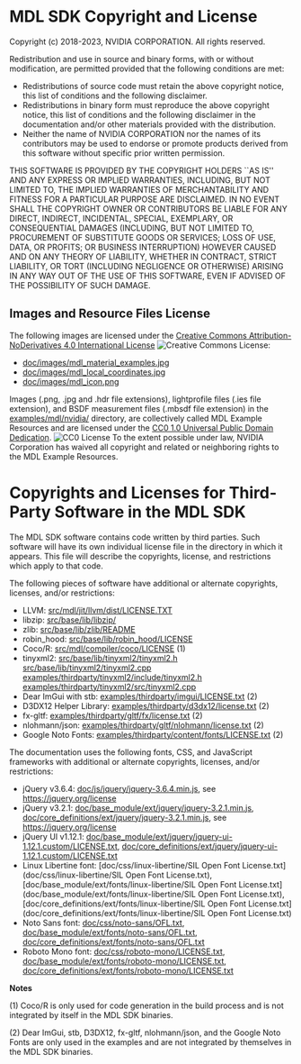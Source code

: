MDL SDK Copyright and License
=============================

Copyright (c) 2018-2023, NVIDIA CORPORATION. All rights reserved.

Redistribution and use in source and binary forms, with or without
modification, are permitted provided that the following conditions
are met:
 * Redistributions of source code must retain the above copyright
   notice, this list of conditions and the following disclaimer.
 * Redistributions in binary form must reproduce the above copyright
   notice, this list of conditions and the following disclaimer in the
   documentation and/or other materials provided with the distribution.
 * Neither the name of NVIDIA CORPORATION nor the names of its
   contributors may be used to endorse or promote products derived
   from this software without specific prior written permission.

THIS SOFTWARE IS PROVIDED BY THE COPYRIGHT HOLDERS ``AS IS'' AND ANY
EXPRESS OR IMPLIED WARRANTIES, INCLUDING, BUT NOT LIMITED TO, THE
IMPLIED WARRANTIES OF MERCHANTABILITY AND FITNESS FOR A PARTICULAR
PURPOSE ARE DISCLAIMED.  IN NO EVENT SHALL THE COPYRIGHT OWNER OR
CONTRIBUTORS BE LIABLE FOR ANY DIRECT, INDIRECT, INCIDENTAL, SPECIAL,
EXEMPLARY, OR CONSEQUENTIAL DAMAGES (INCLUDING, BUT NOT LIMITED TO,
PROCUREMENT OF SUBSTITUTE GOODS OR SERVICES; LOSS OF USE, DATA, OR
PROFITS; OR BUSINESS INTERRUPTION) HOWEVER CAUSED AND ON ANY THEORY
OF LIABILITY, WHETHER IN CONTRACT, STRICT LIABILITY, OR TORT
(INCLUDING NEGLIGENCE OR OTHERWISE) ARISING IN ANY WAY OUT OF THE USE
OF THIS SOFTWARE, EVEN IF ADVISED OF THE POSSIBILITY OF SUCH DAMAGE.


Images and Resource Files License
---------------------------------

The following images are licensed under the [Creative Commons Attribution-NoDerivatives 4.0 International License](http://creativecommons.org/licenses/by-nd/4.0/) ![Creative Commons License](https://i.creativecommons.org/l/by-nd/4.0/80x15.png):

* [doc/images/mdl_material_examples.jpg](doc/images/mdl_material_examples.jpg)
* [doc/images/mdl_local_coordinates.jpg](doc/images/mdl_local_coordinates.jpg)
* [doc/images/mdl_icon.png](doc/images/mdl_icon.png)

Images (.png, .jpg and .hdr file extensions), lightprofile 
files (.ies file extension), and BSDF measurement files (.mbsdf file extension) in the 
[examples/mdl/nvidia/](examples/mdl/nvidia/) directory, are collectively called MDL Example 
Resources and are licensed under the
[CC0 1.0 Universal Public Domain Dedication](http://creativecommons.org/publicdomain/zero/1.0/).
![CC0 License](https://licensebuttons.net/p/zero/1.0/80x15.png)
To the extent possible under law, NVIDIA Corporation has waived all copyright 
and related or neighboring rights to the MDL Example Resources. 


Copyrights and Licenses for Third-Party Software in the MDL SDK
===============================================================

The MDL SDK software contains code written by third parties.  Such software will
have its own individual license file in the directory in which it appears.
This file will describe the copyrights, license, and restrictions which apply
to that code.

The following pieces of software have additional or alternate copyrights,
licenses, and/or restrictions:

* LLVM:   [src/mdl/jit/llvm/dist/LICENSE.TXT](src/mdl/jit/llvm/dist/LICENSE.TXT)
* libzip: [src/base/lib/libzip/](src/base/lib/libzip/)
* zlib:   [src/base/lib/zlib/README](src/base/lib/zlib/README)
* robin_hood:   [src/base/lib/robin_hood/LICENSE](src/base/lib/robin_hood/LICENSE)
* Coco/R: [src/mdl/compiler/coco/LICENSE](src/mdl/compiler/coco/LICENSE) (1)
* tinyxml2: 
  [src/base/lib/tinyxml2/tinyxml2.h](src/base/lib/tinyxml2/tinyxml2.h)
  [src/base/lib/tinyxml2/tinyxml2.cpp](src/base/lib/tinyxml2/tinyxml2.cpp)
  [examples/thirdparty/tinyxml2/include/tinyxml2.h](examples/thirdparty/tinyxml2/include/tinyxml2.h)
  [examples/thirdparty/tinyxml2/src/tinyxml2.cpp](examples/thirdparty/tinyxml2/src/tinyxml2.cpp)
* Dear ImGui with stb: [examples/thirdparty/imgui/LICENSE.txt](examples/thirdparty/imgui/LICENSE.txt) (2)
* D3DX12 Helper Library: [examples/thirdparty/d3dx12/license.txt](examples/thirdparty/d3dx12/license.txt) (2)
* fx-gltf: [examples/thirdparty/gltf/fx/license.txt](examples/thirdparty/gltf/fx/license.txt) (2)
* nlohmann/json: [examples/thirdparty/gltf/nlohmann/license.txt](examples/thirdparty/gltf/nlohmann/license.txt) (2)
* Google Noto Fonts: [examples/thirdparty/content/fonts/LICENSE.txt](examples/thirdparty/content/fonts/LICENSE.txt) (2)

The documentation uses the following fonts, CSS, and JavaScript frameworks with 
additional or alternate copyrights, licenses, and/or restrictions:

* jQuery v3.6.4: [doc/js/jquery/jquery-3.6.4.min.js](doc/js/jquery/jquery-3.6.4.min.js), see https://jquery.org/license
* jQuery v3.2.1: [doc/base_module/ext/jquery/jquery-3.2.1.min.js](doc/base_module/ext/jquery/jquery-3.2.1.min.js),
  [doc/core_definitions/ext/jquery/jquery-3.2.1.min.js](doc/core_definitions/ext/jquery/jquery-3.2.1.min.js), see https://jquery.org/license
* jQuery UI v1.12.1: [doc/base_module/ext/jquery/jquery-ui-1.12.1.custom/LICENSE.txt](doc/base_module/ext/jquery/jquery-ui-1.12.1.custom/LICENSE.txt),
  [doc/core_definitions/ext/jquery/jquery-ui-1.12.1.custom/LICENSE.txt](doc/core_definitions/ext/jquery/jquery-ui-1.12.1.custom/LICENSE.txt)
* Linux Libertine font: [doc/css/linux-libertine/SIL Open Font License.txt](doc/css/linux-libertine/SIL Open Font License.txt),
  [doc/base_module/ext/fonts/linux-libertine/SIL Open Font License.txt](doc/base_module/ext/fonts/linux-libertine/SIL Open Font License.txt),
  [doc/core_definitions/ext/fonts/linux-libertine/SIL Open Font License.txt](doc/core_definitions/ext/fonts/linux-libertine/SIL Open Font License.txt)
* Noto Sans font: [doc/css/noto-sans/OFL.txt](doc/css/noto-sans/OFL.txt),
  [doc/base_module/ext/fonts/noto-sans/OFL.txt](doc/base_module/ext/fonts/noto-sans/OFL.txt),
  [doc/core_definitions/ext/fonts/noto-sans/OFL.txt](doc/core_definitions/ext/fonts/noto-sans/OFL.txt)
* Roboto Mono font: [doc/css/roboto-mono/LICENSE.txt](doc/css/roboto-mono/LICENSE.txt),
  [doc/base_module/ext/fonts/roboto-mono/LICENSE.txt](doc/base_module/ext/fonts/roboto-mono/LICENSE.txt),
  [doc/core_definitions/ext/fonts/roboto-mono/LICENSE.txt](doc/core_definitions/ext/fonts/roboto-mono/LICENSE.txt)

**Notes**

(1) Coco/R is only used for code generation in the build process and is not
    integrated by itself in the MDL SDK binaries.

(2) Dear ImGui, stb, D3DX12, fx-gltf, nlohmann/json, and the Google Noto Fonts are only used in the examples 
    and are not integrated by themselves in the MDL SDK binaries.
